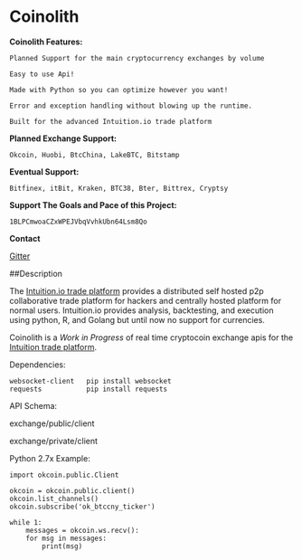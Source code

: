 Coinolith
=========

**Coinolith Features:**

    Planned Support for the main cryptocurrency exchanges by volume

    Easy to use Api!

    Made with Python so you can optimize however you want!

    Error and exception handling without blowing up the runtime.

    Built for the advanced Intuition.io trade platform


**Planned Exchange Support:**
    
    Okcoin, Huobi, BtcChina, LakeBTC, Bitstamp

**Eventual Support:**
    
    Bitfinex, itBit, Kraken, BTC38, Bter, Bittrex, Cryptsy

**Support The Goals and Pace of this Project:**

    1BLPCmwoaCZxWPEJVbqVvhkUbn64Lsm8Qo

**Contact**

   [Gitter](gitter.im/BitTrade)
 



##Description

The [Intuition.io trade platform](https://github.com/intuition-io) provides a distributed self hosted p2p collaborative trade platform for hackers and centrally hosted platform for normal users.   Intuition.io provides analysis, backtesting, and execution using python, R, and Golang but until now no support for currencies.

Coinolith is a *Work in Progress* of real time cryptocoin exchange apis for the [Intuition trade platform](https://github.com/intuition-io).


Dependencies:
   
    websocket-client   pip install websocket
    requests           pip install requests


API Schema:

   exchange/public/client

   exchange/private/client



Python 2.7x Example:

    import okcoin.public.Client

    okcoin = okcoin.public.client()
    okcoin.list_channels()
    okcoin.subscribe('ok_btccny_ticker')

    while 1:
        messages = okcoin.ws.recv():
        for msg in messages:
            print(msg)
        



    

